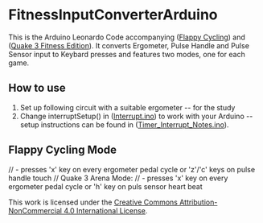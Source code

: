 # FitnessInputConverterArduino
This is the Arduino Leonardo Code accompanying ([Flappy Cycling](https://github.com/amplejoe/FlappyCycling)) and ([Quake 3 Fitness Edition](https://github.com/amplejoe/Q3AErgo)). It converts Ergometer, Pulse Handle and Pulse Sensor input to Keybard presses and features two modes, one for each game.

## How to use
1. Set up following circuit with a suitable ergometer -- for the study 
1. Change interruptSetup() in ([Interrupt.ino](https://github.com/amplejoe/FitnessInputConverterArduino/blob/master/InputConverter/Interrupt.ino)) to work with your Arduino -- setup instructions can be found in ([Timer_Interrupt_Notes.ino](https://github.com/amplejoe/FitnessInputConverterArduino/blob/master/InputConverter/Timer_Interrupt_Notes.ino)).

## Flappy Cycling Mode
// - presses 'x' key on every ergometer pedal cycle or 'z'/'c' keys on pulse handle touch
// Quake 3 Arena Mode:
// - presses 'x' key on every ergometer pedal cycle or 'h' key on puls sensor heart beat



This work is licensed under the [Creative Commons Attribution-NonCommercial 4.0 International License](http://creativecommons.org/licenses/by-nc/4.0/).
